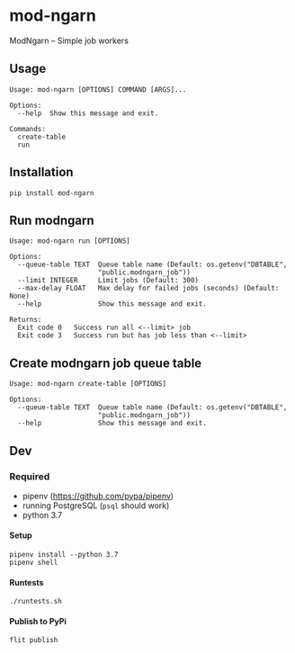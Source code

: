 # mod-ngarn
ModNgarn – Simple job workers

## Usage
```
Usage: mod-ngarn [OPTIONS] COMMAND [ARGS]...

Options:
  --help  Show this message and exit.

Commands:
  create-table
  run
```

## Installation
```
pip install mod-ngarn
```

## Run modngarn
```
Usage: mod-ngarn run [OPTIONS]

Options:
  --queue-table TEXT  Queue table name (Default: os.getenv("DBTABLE",
                      "public.modngarn_job"))
  --limit INTEGER     Limit jobs (Default: 300)
  --max-delay FLOAT   Max delay for failed jobs (seconds) (Default: None)
  --help              Show this message and exit.

Returns:
  Exit code 0   Success run all <--limit> job
  Exit code 3   Success run but has job less than <--limit> 
```

## Create modngarn job queue table
```
Usage: mod-ngarn create-table [OPTIONS]

Options:
  --queue-table TEXT  Queue table name (Default: os.getenv("DBTABLE",
                      "public.modngarn_job"))
  --help              Show this message and exit.
```

## Dev
### Required
- pipenv (https://github.com/pypa/pipenv)
- running PostgreSQL (`psql` should work)
- python 3.7

#### Setup
```
pipenv install --python 3.7
pipenv shell
```

#### Runtests
```
./runtests.sh
```

#### Publish to PyPi
```
flit publish
```
